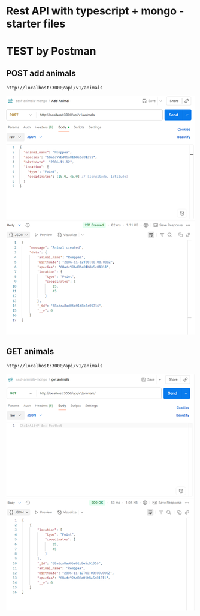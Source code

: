 # Rest API with typescript + mongo - starter files

# TEST by Postman
## POST add animals
```bash
http://localhost:3000/api/v1/animals
```
![POST](src/images/POST-add-animal.png)


## GET animals
```bash
http://localhost:3000/api/v1/animals
```
![POST](src/images/GET-animals.png)


